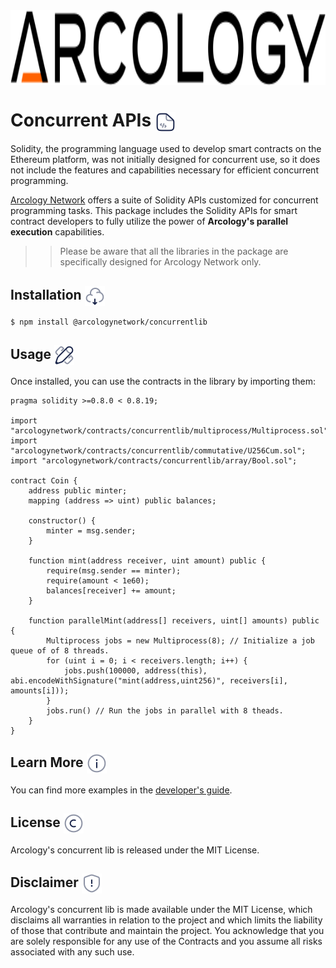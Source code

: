 <div align="left">
  <img src="./img/arcology-logo-text-dark-transparent.svg" alt="Your Image Alt Text" height="120px" align="center"/>
</div>


<!-- <h1> Concurrent APIs  <img align="center" height="30" src="./img/arcology-logo-text-dark-transparent.svg">  </h1> -->

<!-- [![NPM Package](https://img.shields.io/badge/npm-%F0%9F%93%84-grey)](https://www.npmjs.org/package/arcologynetwork)
[![Docs](https://img.shields.io/badge/docs-%F0%9F%93%84-grey)](https://doc.arcology.network/arcology-concurrent-programming-guide/)
[![Docs](https://img.shields.io/badge/solidity-%F0%9F%93%84-grey)](https://www.arcology.network) -->

<h1> Concurrent APIs <img align="center" height="32" src="./img/code-file.svg">  </h1>

<!-- # Concurrent APIs -->

Solidity, the programming language used to develop smart contracts on the Ethereum platform, was not initially designed for concurrent use, so it does not include the features and capabilities necessary for efficient concurrent programming. 

[Arcology Network](https://arcology.network) offers a suite of Solidity APIs customized for concurrent programming tasks. This package includes the Solidity APIs for  smart contract developers to fully utilize the power of **Arcology's parallel execution** capabilities. 

>>Please be aware that all the libraries in the package are specifically designed for Arcology Network only.

<h2> Installation <img align="center" height="32" src="./img/cloud-download.svg">  </h2>

``` shell
$ npm install @arcologynetwork/concurrentlib
```

<h2> Usage <img align="center" height="32" src="./img/ruler-cross-pen.svg">  </h2>

Once installed, you can use the contracts in the library by importing them:

```solidity
pragma solidity >=0.8.0 < 0.8.19;

import "arcologynetwork/contracts/concurrentlib/multiprocess/Multiprocess.sol";
import "arcologynetwork/contracts/concurrentlib/commutative/U256Cum.sol";
import "arcologynetwork/contracts/concurrentlib/array/Bool.sol";

contract Coin {
    address public minter;
    mapping (address => uint) public balances;

    constructor() {
        minter = msg.sender;
    }

    function mint(address receiver, uint amount) public {
        require(msg.sender == minter);
        require(amount < 1e60);
        balances[receiver] += amount;
    }

    function parallelMint(address[] receivers, uint[] amounts) public {
        Multiprocess jobs = new Multiprocess(8); // Initialize a job queue of of 8 threads.
        for (uint i = 0; i < receivers.length; i++) {
            jobs.push(100000, address(this), abi.encodeWithSignature("mint(address,uint256)", receivers[i], amounts[i]));
        }
        jobs.run() // Run the jobs in parallel with 8 theads.
    }
}
```

<h2> Learn More  <img align="center" height="32" src="./img/info.svg">  </h2>

You can find more examples in the [developer's guide](https://doc.arcology.network/arcology-concurrent-programming-guide/).

<h2> License  <img align="center" height="32" src="./img/copyright.svg">  </h2>

Arcology's concurrent lib is released under the MIT License.

<h2> Disclaimer  <img align="center" height="32" src="./img/warning.svg">  </h2>

<!-- ## Disclaimer  -->

Arcology's concurrent lib is made available under the MIT License, which disclaims all warranties in relation to the project and which limits the liability of those that contribute and maintain the project. You acknowledge that you are solely responsible for any use of the Contracts and you assume all risks associated with any such use.
